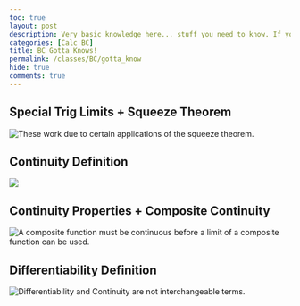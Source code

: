 ```yaml
---
toc: true
layout: post
description: Very basic knowledge here... stuff you need to know. If you want the "show your work" guides, go to the BC Procedures page.
categories: [Calc BC]
title: BC Gotta Knows!
permalink: /classes/BC/gotta_know
hide: true
comments: true
---
```


## Special Trig Limits + Squeeze Theorem
![]({{site.baseurl}}/images/gotta_know/know-1.PNG "These work due to certain applications of the squeeze theorem.")

## Continuity Definition
![]({{site.baseurl}}/images/gotta_know/know-2.PNG)

## Continuity Properties + Composite Continuity
![]({{site.baseurl}}/images/gotta_know/know-3.PNG "A composite function must be continuous before a limit of a composite function can be used.")

## Differentiability Definition
![]({{site.baseurl}}/images/gotta_know/know-4.PNG "Differentiability and Continuity are not interchangeable terms.")